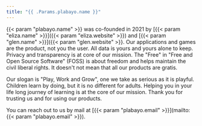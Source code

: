 ```yaml
---
title: "{{ .Params.plabayo.name }}"
---
```


{{< param "plabayo.name" >}} was co-founded in 2021 by [{{< param "eliza.name" >}}]({{< param "eliza.website" >}}) and [{{< param "glen.name" >}}]({{< param "glen.website" >}}. Our applications and games are the product, not you the user. All data is yours and yours alone to keep. Privacy and transparency is at core of our mission. The "Free" in "Free and Open Source Software" (FOSS) is about freedom and helps maintain the civil liberal rights. It doesn't not mean that all our products are gratis.

Our slogan is "Play, Work and Grow", one we take as serious as it is playful. Children learn by doing, but it is no different for adults. Helping you in your life long journey of learning is at the core of our mission. Thank you for trusting us and for using our products.

You can reach out to us by mail at [{{< param "plabayo.email" >}}](mailto:{{< param "plabayo.email" >}}).
